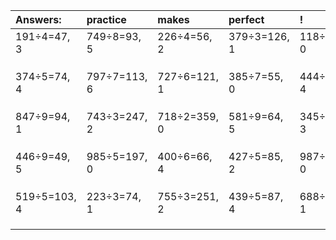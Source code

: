 | Answers: | practice | makes | perfect | ! |
| :--- | :--- | :--- | :--- | :--- |
| 191÷4=47, 3 | 749÷8=93, 5 | 226÷4=56, 2 | 379÷3=126, 1 | 118÷2=59, 0 | 
|   |   |   |   |   | 
|   |   |   |   |   | 
|   |   |   |   |   | 
| 374÷5=74, 4 | 797÷7=113, 6 | 727÷6=121, 1 | 385÷7=55, 0 | 444÷8=55, 4 | 
|   |   |   |   |   | 
|   |   |   |   |   | 
|   |   |   |   |   | 
| 847÷9=94, 1 | 743÷3=247, 2 | 718÷2=359, 0 | 581÷9=64, 5 | 345÷6=57, 3 | 
|   |   |   |   |   | 
|   |   |   |   |   | 
|   |   |   |   |   | 
| 446÷9=49, 5 | 985÷5=197, 0 | 400÷6=66, 4 | 427÷5=85, 2 | 987÷7=141, 0 | 
|   |   |   |   |   | 
|   |   |   |   |   | 
|   |   |   |   |   | 
| 519÷5=103, 4 | 223÷3=74, 1 | 755÷3=251, 2 | 439÷5=87, 4 | 688÷3=229, 1 | 
|   |   |   |   |   | 
|   |   |   |   |   | 
|   |   |   |   |   | 

